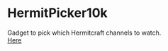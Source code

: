 # HermitPicker10k
Gadget to pick which Hermitcraft channels to watch.<br>
<a href='https://rubenverg.github.io/hermitpicker10k'>Here</a>
